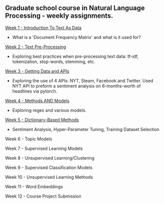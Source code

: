 ## Graduate school course in Natural Language Processing - weekly assignments.

[Week 1 - Introduction To Text As Data](https://github.com/cbroker1/text-as-data/blob/master/Assignments/TAD_Week_1_Broker_Carl.ipynb)

- What is a 'Document Frequency Matrix' and what is it used for?

[Week 2 - Text Pre-Processing](https://github.com/cbroker1/text-as-data/blob/master/Assignments/TAD_Week_2_Broker_Carl.ipynb)

- Exploring best practices when pre-processing text data: tf-idf, tokenization, stop-words, stemming, etc.

[Week 3 - Getting Data and APIs](https://github.com/cbroker1/text-as-data/blob/master/Assignments/TAD_Week_3_Broker_Carl_2_of_2.ipynb)

- Exploring the use of 4 APIs: NYT, Steam, Facebook and Twitter. Used NYT API to preform a sentiment analysis on 6-months-worth of headlines via pytorch.

[Week 4 - Methods AND Models](https://github.com/cbroker1/text-as-data/blob/master/Assignments/TAD_Week_4_Broker_Carl.ipynb)

- Exploring regex and various models.

[Week 5 - Dictionary-Based Methods](https://github.com/cbroker1/text-as-data/blob/master/Assignments/TAD_Week_5_Broker_Carl.ipynb)

- Sentiment Analysis, Hyper-Parameter Tuning, Training Dataset Selection

Week 6 - Topic Models

Week 7 - Supervised Learning Models

Week 8 - Unsupervised Learning/Clustering

Week 9 - Supervised Classification Models

Week 10 - Unsupervised Learning Methods

Week 11 - Word Embeddings

Week 12 - Course Project Submission
